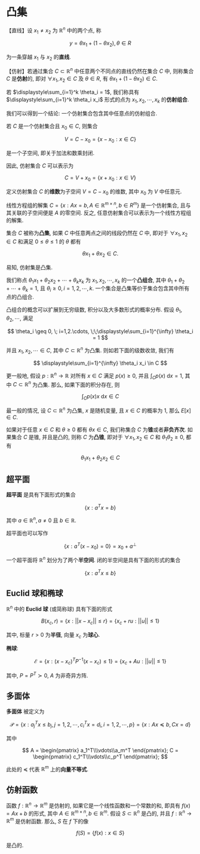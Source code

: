 # 凸集

【直线】设 $x_1 \neq x_2$ 为 $\mathbb{R}^n$ 中的两个点, 称

$$
y = \theta x_1 + (1 -\theta x_2), \theta \in R
$$

为一条穿越 $x_1$ 与 $x_2$ 的**直线**.

【仿射】若通过集合 $C \subset \mathbb{R}^n$ 中任意两个不同点的直线仍然在集合 $C$ 中, 则称集合 $C$ 是**仿射**的, 即对 $\forall x_1,x_2 \in C$ 及 $\theta \in R$, 有 $\theta x_1 + (1 -\theta x_2) \in C$.

若 $\displaystyle\sum_{i=1}^k \theta_i = 1$, 我们称具有 $\displaystyle\sum_{i=1}^k \theta_i x_i$ 形式的点为 $x_1,x_2,\cdots,x_k$ 的**仿射组合**.

我们可以得到一个结论: 一个仿射集合包含其中任意点的仿射组合.

若 $C$ 是一个仿射集合且 $x_0 \in C$, 则集合

$$
V = C - x_0 = \{x-x_0:x\in C\}
$$

是一个子空间, 即关于加法和数乘封闭.

因此, 仿射集合 $C$ 可以表示为

$$
C = V + x_0 = \{x + x_0:x\in V \}
$$

定义仿射集合 $C$ 的**维数**为子空间 $V=C-x_0$ 的维数, 其中 $x_0$ 为 $V$ 中任意元.

线性方程组的解集 $C = \{x:Ax=b, A \in \mathbb{R}^{m\times n}, b \in R^m\}$ 是一个仿射集合, 且与其关联的子空间便是 $A$ 的零空间. 反之, 任意仿射集合可以表示为一个线性方程组的解集.

集合 $C$ 被称为**凸集**, 如果 $C$ 中任意两点之间的线段仍然在 $C$ 中, 即对于 $\forall x_1,x_2 \in C$ 和满足 $0 \leq \theta \leq 1$ 的 $\theta$ 都有

$$
\theta x_1 + \theta x_2 \in C.
$$

易知, 仿射集是凸集.

我们称点 $\theta_1 x_1 + \theta_2 x_2 + \cdots + \theta_k x_k$ 为  $x_1,x_2,\cdots,x_k$ 的一个**凸组合**, 其中 $\theta_1 + \theta_2 + \cdots + \theta_k =1$, 且 $\theta_i \geq 0, i =1,2,\cdots,k$. 一个集合是凸集等价于集合包含其中所有点的凸组合.

凸组合的概念可以扩展到无穷级数, 积分以及大多数形式的概率分布. 假设 $\theta_1,\theta_2,\cdots$, 满足

$$
\theta_i \geq 0, \; i=1,2.\cdots, \;\;\displaystyle\sum_{i=1}^{\infty} \theta_i = 1
$$

并且 $x_1, x_2,\cdots \in C$, 其中 $C \subset \mathbb{R}^n$ 为凸集. 则如若下面的级数收敛, 我们有

$$
\displaystyle\sum_{i=1}^{\infty} \theta_i x_i \in C
$$

更一般地, 假设 $p:\mathbb{R}^n \rightarrow \mathbb{R}$ 对所有 $x\in C$ 满足 $p(x) \geq 0$, 并且 $\int_C p(x) \text{ d}x = 1$, 其中 $C \subset \mathbb{R}^n$ 为凸集. 那么, 如果下面的积分存在, 则

$$
\int_C p(x)x \text{ d}x \in C
$$

最一般的情况, 设 $C \subset \mathbb{R}^n$ 为凸集, $x$ 是随机变量, 且 $x \in C$ 的概率为 $1$, 那么 $E[x] \in C$.

如果对于任意 $x\in C$ 和 $\theta \geq 0$ 都有 $\theta x \in C$, 我们称集合 $C$ 为**锥**或者**非负齐次**. 如果集合 $C$ 是锥, 并且是凸的, 则称 $C$ 为**凸锥**, 即对于 $\forall x_1,x_2 \in C$ 和 $\theta_1 \theta_2 \geq 0$, 都有

$$
\theta_1 x_1 + \theta_2 x_2 \in C
$$

## 超平面

**超平面** 是具有下面形式的集合

$$
\{x: a^Tx = b \}
$$

其中 $a \in \mathbb{R}^n, a \neq 0$ 且 $b\in \mathbb{R}$.

超平面也可以写作

$$
\{x: a^T(x - x_0)=0 \} = x_0 + a^{\bot}
$$

一个超平面将 $\mathbb{R}^n$ 划分为了两个**半空间**. 闭的半空间是具有下面的形式的集合

$$
\{x: a^Tx \leq b \}
$$

## Euclid 球和椭球

$\mathbb{R}^n$ 中的 **Euclid 球** (或简称球) 具有下面的形式

$$
B(x_c,r) = \{x: ||x - x_c||\leq r \} = \{x_c + ru: ||u|| \leq 1 \}
$$

其中, 标量 $r > 0$ 为**半径**, 向量 $x_c$ 为**球心**.

**椭球**:

$$
\mathcal{E} = \{x: (x-x_c)^TP^{-1}(x-x_c) \leq 1 \} = \{x_c + Au: ||u||\leq 1 \}
$$

其中, $P = P^T \succ 0$, $A$ 为非奇异方阵.

## 多面体

**多面体** 被定义为

$$
\mathcal{P} = \{x: a_j^Tx \leq b_j, j=1,2,\cdots, c_i^Tx = d_i, i = 1,2, \cdots, p \} = \{x: Ax \preceq b, Cx = d\}
$$

其中

$$
A = \begin{pmatrix}
a_1^T\\\vdots\\a_m^T
\end{pmatrix};
C = \begin{pmatrix}
c_1^T\\\vdots\\c_p^T
\end{pmatrix};
$$

此处的 $\preceq$ 代表 $\mathbb{R}^m$ 上的**向量不等式**.

## 仿射函数

函数 $f: \mathbb{R}^n \rightarrow \mathbb{R}^m$ 是仿射的, 如果它是一个线性函数和一个常数的和, 即具有 $f(x) = Ax + b$ 的形式, 其中 $A\in \mathbb{R}^{m \times n}, b \in  \mathbb{R}^m$. 假设 $S\subset \mathbb{R}^n$ 是凸的, 并且 $f: \mathbb{R}^n \rightarrow \mathbb{R}^m$ 是仿射函数. 那么, $S$ 在 $f$ 下的像

$$
f(S) = \{f(x):x\in S\}
$$

是凸的.